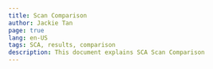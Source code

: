 ```yaml
---
title: Scan Comparison
author: Jackie Tan
page: true
lang: en-US
tags: SCA, results, comparison
description: This document explains SCA Scan Comparison
---
```

<ClientOnly>

</ClientOnly>
